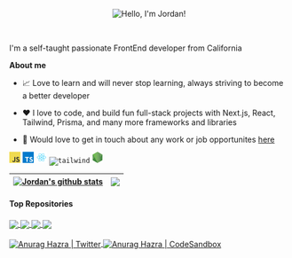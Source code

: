 <p align="center"><img width= "600" height= "200" src="https://user-images.githubusercontent.com/125697343/222550003-31053ca8-23dd-4e8c-bb6d-ae0eed02fd48.png" alt="Hello, I'm Jordan!"><a href="https://jordybdev.vercel.app/"></a></p>

<br />

I'm a self-taught passionate FrontEnd developer from California

**About me**

- 📈 Love to learn and will never stop learning, always striving to become a better developer

- ❤️ I love to code, and build fun full-stack projects with Next.js, React, Tailwind, Prisma, and many more frameworks and libraries

- 💬 Would love to get in touch about any work or job opportunites [here](mailto:jbonn2002@gmail.com)

<code><img height="20" alt="javascript" src="https://raw.githubusercontent.com/github/explore/80688e429a7d4ef2fca1e82350fe8e3517d3494d/topics/javascript/javascript.png"></code>
<code><img height="20" alt="typescript" src="https://raw.githubusercontent.com/github/explore/80688e429a7d4ef2fca1e82350fe8e3517d3494d/topics/typescript/typescript.png"></code>
<code><img height="20" alt="react" src="https://raw.githubusercontent.com/github/explore/80688e429a7d4ef2fca1e82350fe8e3517d3494d/topics/react/react.png"></code>
<code><img height="20" alt="tailwind" src="https://raw.githubusercontent.com/gilbarbara/logos/main/logos/tailwindcss-icon.svg"></code>
<code><img height="20" alt="nodejs" src="https://raw.githubusercontent.com/github/explore/80688e429a7d4ef2fca1e82350fe8e3517d3494d/topics/nodejs/nodejs.png"></code>    


| <a href="https://github.com/jbonn2002/github-readme-stats"><img align="center" src="https://github-readme-stats.vercel.app/api?username=jbonn2002&theme=tokyonight" alt="Jordan's github stats" /></a> | <a href="https://github.com/jbonn2002/github-readme-stats"><img align="center" src="https://github-readme-stats.vercel.app/api/top-langs/?username=jbonn2002&layout=compact&theme=tokyonight&hide_border=true" /></a> |
| ------------- | ------------- |

#### Top Repositories


<a href="https://github.com/jbonn2002/nextjs-networth-tracker">
  <img align="center" src="https://github-readme-stats.vercel.app/api/pin/?username=jbonn2002&repo=nextjs-networth-tracker&theme=tokyonight" />
</a>
<a href="https://github.com/jbonn2002/nextjs-portfolio-project">
  <img align="center" src="https://github-readme-stats.vercel.app/api/pin/?username=jbonn2002&repo=nextjs-portfolio-project&theme=tokyonight" />
</a>
<a href="https://github.com/jbonn2002/nextjs-reddit-clone">
  <img align="center" src="https://github-readme-stats.vercel.app/api/pin/?username=jbonn2002&repo=nextjs-reddit-clone&theme=tokyonight" />
</a>
<a href="https://github.com/jbonn2002/Nextjs-Spotify-Project">
  <img align="center" src="https://github-readme-stats.vercel.app/api/pin/?username=jbonn2002&repo=Nextjs-Spotify-Project&theme=tokyonight" />
</a>

<br />
<br />

<a href="https://twitter.com/jordybdev">
  <img align="center" alt="Anurag Hazra | Twitter" width="21px" src="https://raw.githubusercontent.com/anuraghazra/anuraghazra/master/assets/twitter.svg" />
</a>
<a href="https://codesandbox.io/u/anuraghazra">
  <img align="center" alt="Anurag Hazra | CodeSandbox" width="50px" height="50px" src="https://raw.githubusercontent.com/gilbarbara/logos/main/logos/linkedin.svg" />
</a>

